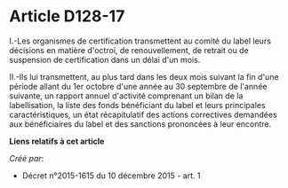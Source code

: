 # Article D128-17

I.-Les organismes de certification transmettent au comité du label leurs décisions en matière d'octroi, de renouvellement, de
retrait ou de suspension de certification dans un délai d'un mois. 

II.-Ils lui transmettent, au plus tard dans les deux mois suivant la fin d'une période allant du 1er octobre d'une année au
30 septembre de l'année suivante, un rapport annuel d'activité comprenant un bilan de la labellisation, la liste des fonds
bénéficiant du label et leurs principales caractéristiques, un état récapitulatif des actions correctives demandées aux
bénéficiaires du label et des sanctions prononcées à leur encontre.

**Liens relatifs à cet article**

_Créé par_:

  - Décret n°2015-1615 du 10 décembre 2015 - art. 1

